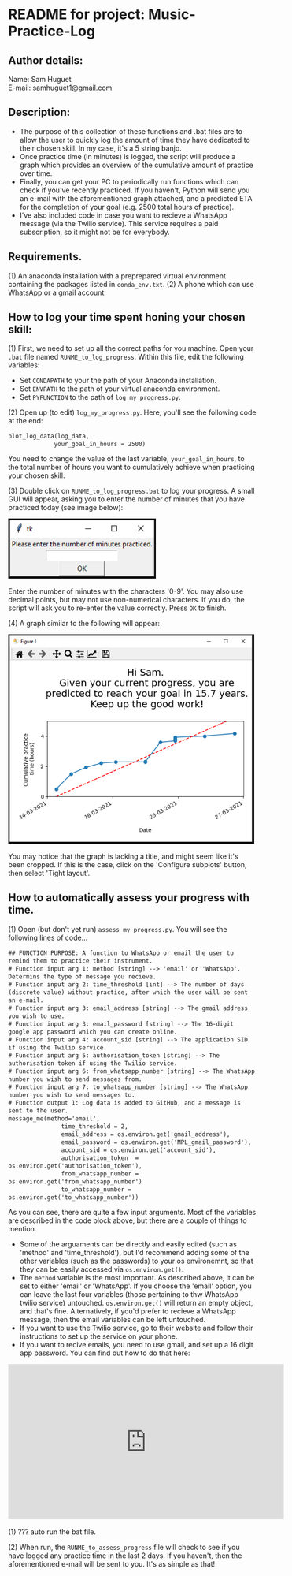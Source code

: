 # README for project: Music-Practice-Log

## Author details: 
Name: Sam Huguet  
E-mail: samhuguet1@gmail.com

## Description: 
- The purpose of this collection of these functions and .bat files are to allow the user to quickly log the amount of time they have dedicated to their chosen skill. In my case, it's a 5 string banjo. 
- Once practice time (in minutes) is logged, the script will produce a graph which provides an overview of the cumulative amount of practice over time. 
- Finally, you can get your PC to periodically run functions which can check if you've recently practiced. If you haven't, Python will send you an e-mail with the aforementioned graph attached, and a predicted ETA for the completion of your goal (e.g. 2500 total hours of practice). 
- I've also included code in case you want to recieve a WhatsApp message (via the Twilio service). This service requires a paid subscription, so it might not be for everybody. 

## Requirements. 
(1) An anaconda installation with a preprepared virtual environment containing the packages listed in ```conda_env.txt```. 
(2) A phone which can use WhatsApp or a gmail account. 

## How to log your time spent honing your chosen skill: 

(1) First, we need to set up all the correct paths for you machine. Open your ```.bat``` file named ```RUNME_to_log_progress```. Within this file, edit the following variables: 
- Set ```CONDAPATH``` to your the path of your Anaconda installation. 
- Set ```ENVPATH``` to the path of your virtual anaconda environment. 
- Set ```PYFUNCTION``` to the path of ```log_my_progress.py```. 

(2) Open up (to edit) ```log_my_progress.py```. Here, you'll see the following code at the end: 

```
plot_log_data(log_data,
             your_goal_in_hours = 2500)
```
You need to change the value of the last variable, ```your_goal_in_hours```, to the total number of hours you want to cumulatively achieve when practicing your chosen skill. 

(3) Double click on ```RUNME_to_log_progress.bat``` to log your progress. A small GUI will appear, asking you to enter the number of minutes that you have practiced today (see image below):

<img src="https://github.com/SamHSoftware/Music-Practice-Log/blob/main/img/GUI.PNG?raw=true" alt="GUI to enter practice time" width="300"/> 

Enter the number of minutes with the characters '0-9'. You may also use decimal points, but may not use non-numerical characters. If you do, the script will ask you to re-enter the value correctly. Press ```OK``` to finish.  

(4) A graph similar to the following will appear: 

<img src="https://github.com/SamHSoftware/Music-Practice-Log/blob/main/img/Graph.PNG?raw=true" alt="A graph of the cumulative amount of practice done over time" width="500"/> 

You may notice that the graph is lacking a title, and might seem like it's been cropped. If this is the case, click on the 'Configure subplots' button, then select 'Tight layout'.

## How to automatically assess your progress with time. 

(1) Open (but don't yet run) ```assess_my_progress.py```. You will see the following lines of code... 
```
## FUNCTION PURPOSE: A function to WhatsApp or email the user to remind them to practice their instrument. 
# Function input arg 1: method [string] --> 'email' or 'WhatsApp'. Determins the type of message you recieve. 
# Function input arg 2: time_threshold [int] --> The number of days (discrete value) without practice, after which the user will be sent an e-mail. 
# Function input arg 3: email_address [string] --> The gmail address you wish to use. 
# Function input arg 3: email_password [string] --> The 16-digit google app password which you can create online. 
# Function input arg 4: account_sid [string] --> The application SID if using the Twilio service. 
# Function input arg 5: authorisation_token [string] --> The authorisation token if using the Twilio service. 
# Function input arg 6: from_whatsapp_number [string] --> The WhatsApp number you wish to send messages from. 
# Function input arg 7: to_whatsapp_number [string] --> The WhatsApp number you wish to send messages to. 
# Function output 1: Log data is added to GitHub, and a message is sent to the user. 
message_me(method='email', 
               time_threshold = 2, 
               email_address = os.environ.get('gmail_address'),
               email_password = os.environ.get('MPL_gmail_password'), 
               account_sid = os.environ.get('account_sid'),
               authorisation_token  = os.environ.get('authorisation_token'), 
               from_whatsapp_number = os.environ.get('from_whatsapp_number')
               to_whatsapp_number = os.environ.get('to_whatsapp_number'))
```

As you can see, there are quite a few input arguments. Most of the variables are described in the code block above, but there are a couple of things to mention.
- Some of the arguaments can be directly and easily edited (such as 'method' and 'time_threshold'), but I'd recommend adding some of the other variables (such as the passwords) to your os environemnt, so that they can be easily accessed via ```os.environ.get()```.
- The ```method``` variable is the most important. As described above, it can be set to either 'email' or 'WhatsApp'. If you choose the 'email' option, you can leave the last four variables (those pertaining to thw WhatsApp twilio service) untouched. ```os.environ.get()``` will return an empty object, and that's fine. Alternatively, if you'd prefer to recieve a WhatsApp message, then the email variables can be left untouched. 
- If you want to use the Twilio service, go to their website and follow their instructions to set up the service on your phone. 
- If you want to recive emails, you need to use gmail, and set up a 16 digit app password. You can find out how to do that here: 

<iframe width="560" height="315" src="https://www.youtube.com/embed/JRCJ6RtE3xU" title="YouTube video player" frameborder="0" allow="accelerometer; autoplay; clipboard-write; encrypted-media; gyroscope; picture-in-picture" allowfullscreen></iframe>

(1) ??? auto run the bat file. 

(2) When run, the ```RUNME_to_assess_progress``` file will check to see if you have logged any practice time in the last 2 days. If you haven't, then the aforementioned e-mail will be sent to you. It's as simple as that! 







